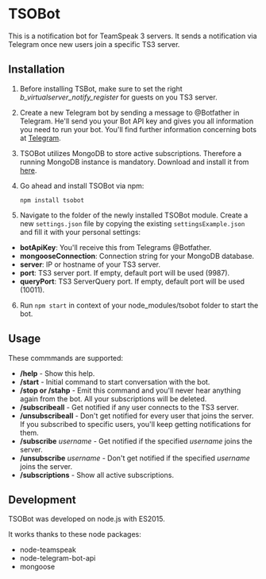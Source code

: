 # TSOBot
This is a notification bot for TeamSpeak 3 servers. It sends a notification via Telegram once new users join a specific TS3 server.

## Installation
1. Before installing TSBot, make sure to set the right *b_virtualserver_notify_register* for guests on you TS3 server.

2. Create a new Telegram bot by sending a message to @Botfather in Telegram. He'll send you your Bot API key and gives you all information you need to run your bot. You'll find further information concerning bots at [Telegram].

3. TSOBot utilizes MongoDB to store active subscriptions. Therefore a running MongoDB instance is mandatory. Download and install it from [here].

4. Go ahead and install TSOBot via npm:

    ```
    npm install tsobot
    ```

5. Navigate to the folder of the newly installed TSOBot module. Create a new ```settings.json``` file by copying the existing ```settingsExample.json``` and fill it with your personal settings:

  * **botApiKey**: You'll receive this from Telegrams @Botfather.
  * **mongooseConnection**: Connection string for your MongoDB database.
  * **server**: IP or hostname of your TS3 server.
  * **port**: TS3 server port. If empty, default port will be used (9987).
  * **queryPort**: TS3 ServerQuery port. If empty, default port will be used (10011).

6. Run ```npm start``` in context of your node_modules/tsobot folder to start the bot.

[Telegram]: https://core.telegram.org/bots
[here]: https://www.mongodb.org/


## Usage
These commmands are supported:

  * **/help** - Show this help.
  * **/start** - Initial command to start conversation with the bot.
  * **/stop or /stahp** - Emit this command and you'll never hear anything again from the bot. All your subscriptions will be deleted.
  * **/subscribeall** - Get notified if any user connects to the TS3 server.
  * **/unsubscribeall** - Don't get notified for every user that joins the server. If you subscribed to specific users, you'll keep getting notifications for them.
  * **/subscribe** *username* - Get notified if the specified *username* joins the server.
  * **/unsubscribe** *username* - Don't get notified if the specified *username* joins the server.
  * **/subscriptions** - Show all active subscriptions.

## Development
TSOBot was developed on node.js with ES2015.

It works thanks to these node packages:

  * node-teamspeak
  * node-telegram-bot-api
  * mongoose

